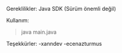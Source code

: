 Gereklilikler:
Java SDK (Sürüm önemli değil)

Kullanım:

> java main.java

Teşekkürler:
-xanndev
-ecenazturmus
